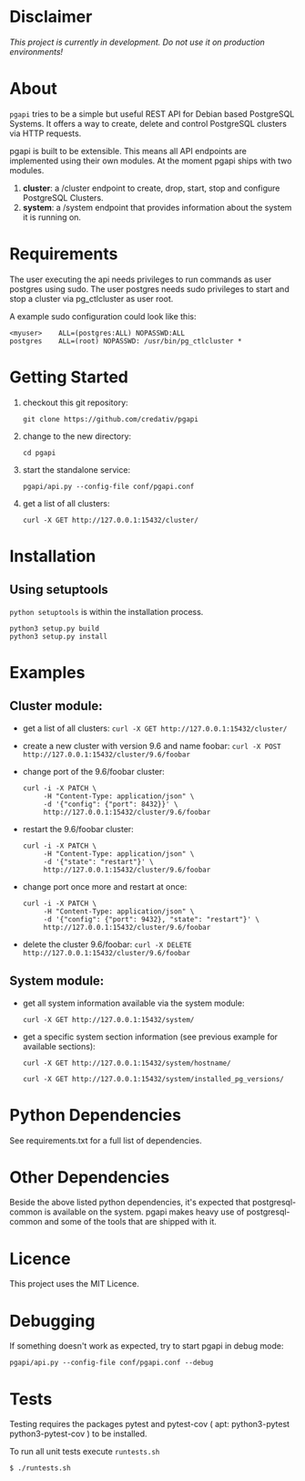 Disclaimer
==========

*This project is currently in development. Do not use it on production
environments!*

About
=====

`pgapi` tries to be a simple but useful REST API for Debian based
PostgreSQL Systems.  It offers a way to create, delete and control
PostgreSQL clusters via HTTP requests.

pgapi is built to be extensible. This means all API endpoints are
implemented using their own modules. At the moment pgapi ships with 
two modules.

  1. **cluster**: a /cluster endpoint to create, drop,
     start, stop and configure PostgreSQL Clusters.
  2. **system**: a /system endpoint that provides information
     about the system it is running on.

Requirements
============

The user executing the api needs privileges to run commands as user
postgres using sudo.  The user postgres needs sudo privileges to start
and stop a cluster via pg_ctlcluster as user root.

A example sudo configuration could look like this:

```
<myuser>	ALL=(postgres:ALL) NOPASSWD:ALL
postgres	ALL=(root) NOPASSWD: /usr/bin/pg_ctlcluster *
```

Getting Started
===============

1. checkout this git repository:

   ```
   git clone https://github.com/credativ/pgapi
   ```

2. change to the new directory:

   ```
   cd pgapi
   ```

3. start the standalone service:

   ```
   pgapi/api.py --config-file conf/pgapi.conf
   ```

4. get a list of all clusters:

   ```
   curl -X GET http://127.0.0.1:15432/cluster/
   ```

Installation
============

Using setuptools
----------------

`python setuptools` is within the installation process.

```
python3 setup.py build
python3 setup.py install
```

Examples
========

Cluster module:
---------------

* get a list of all clusters:
  `curl -X GET http://127.0.0.1:15432/cluster/`

* create a new cluster with version 9.6 and name foobar:
  `curl -X POST http://127.0.0.1:15432/cluster/9.6/foobar`

* change port of the 9.6/foobar cluster:
  ```
  curl -i -X PATCH \
       -H "Content-Type: application/json" \
       -d '{"config": {"port": 8432}}' \
       http://127.0.0.1:15432/cluster/9.6/foobar
  ```

* restart the 9.6/foobar cluster:
  ```
  curl -i -X PATCH \
       -H "Content-Type: application/json" \
	   -d '{"state": "restart"}' \
       http://127.0.0.1:15432/cluster/9.6/foobar
  ```

* change port once more and restart at once:
  ```
  curl -i -X PATCH \
       -H "Content-Type: application/json" \
       -d '{"config": {"port": 9432}, "state": "restart"}' \
       http://127.0.0.1:15432/cluster/9.6/foobar
  ```

* delete the cluster 9.6/foobar:
  `curl -X DELETE http://127.0.0.1:15432/cluster/9.6/foobar`

System module:
---------------

* get all system information available via the system module:
  ```
  curl -X GET http://127.0.0.1:15432/system/
  ```

* get a specific system section information (see previous example for
  available sections):
  ```
  curl -X GET http://127.0.0.1:15432/system/hostname/
  ```
  ```
  curl -X GET http://127.0.0.1:15432/system/installed_pg_versions/
  ```


Python Dependencies
===================

See requirements.txt for a full list of dependencies.

Other Dependencies
==================

Beside the above listed python dependencies, it's expected that
postgresql-common is available on the system.  pgapi makes heavy use
of postgresql-common and some of the tools that are shipped with it.

Licence
=======

This project uses the MIT Licence.

Debugging
=========

If something doesn't work as expected, try to start pgapi in
debug mode:
```
pgapi/api.py --config-file conf/pgapi.conf --debug
```

Tests
=====
Testing requires the packages pytest and pytest-cov 
( apt: python3-pytest python3-pytest-cov ) to be installed.

To run all unit tests execute `runtests.sh`

```
$ ./runtests.sh
```
